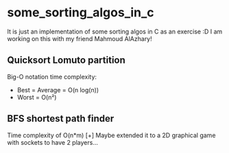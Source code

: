 # some_sorting_algos_in_c
It is just an implementation of some sorting algos in C as an exercise :D
I am working on this with my friend Mahmoud AlAzhary!
## Quicksort Lomuto partition
  Big-O notation time complexity:
  - Best = Average = O(n log(n))
  - Worst = O(n²)
## BFS shortest path finder
  Time complexity of O(n*m)
  [+] Maybe extended it to a 2D graphical game with sockets to have 2 players...
